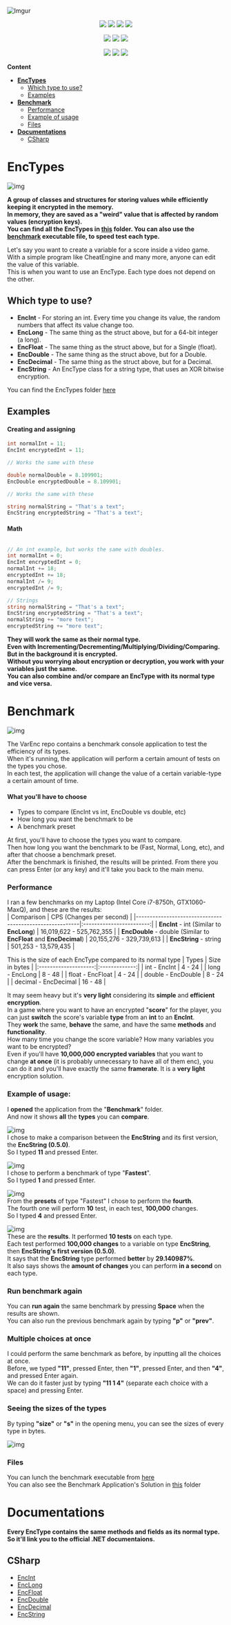 ![Imgur](https://i.imgur.com/jnXHECv.png)
<p align="center">
        <img src="https://img.shields.io/codefactor/grade/github/JosepeDev/VarEnc/main">
        <img src="https://img.shields.io/github/languages/code-size/JosepeDev/VarEnc">
        <img src="https://img.shields.io/github/license/JosepeDev/VarEnc">
        <img src="https://img.shields.io/github/v/release/JosepeDev/VarEnc">
</p>
<p align="center">
        <img src="https://img.shields.io/github/search/JosepeDev/VarEnc/main">
        <img src="https://img.shields.io/github/languages/code-size/JosepeDev/VarEnc">
        <img src="https://img.shields.io/github/downloads/JosepeDev/VarEnc/total">
</p>
<p align="center">
        <img src="https://img.shields.io/github/followers/JosepeDev?style=social">
        <img src="https://img.shields.io/github/watchers/JosepeDev/VarEnc?style=social">
        <img src="https://img.shields.io/github/stars/JosepeDev/VarEnc?style=social">
</p>


**Content**
- [**EncTypes**](#enctypes)
  - [Which type to use?](#which-type-to-use)
  - [Examples](#examples)
- [**Benchmark**](#benchmark)
  - [Performance](#performance)
  - [Example of usage](#example-of-usage)
  - [Files](#files)
- [**Documentations**](#documentations)
  - [CSharp](#csharp)

# EncTypes
![img](https://i.imgur.com/F2fxgOn.png)

**A group of classes and structures for storing values while efficiently keeping it encrypted in the memory.**  
**In memory, they are saved as a "weird" value that is affected by random values (encryption keys).**  
**You can find all the EncTypes in [this](https://github.com/JosepeDev/Variable-Encryption/tree/main/EncTypes) folder. You can also use the** 
**[benchmark](https://github.com/JosepeDev/Variable-Encryption/wiki/VarEnc's-Benchmark) executable file, to speed test each type.**  

Let's say you want to create a variable for a score inside a video game.  
With a simple program like CheatEngine and many more, anyone can edit the value of this variable.  
This is when you want to use an EncType. Each type does not depend on the other.  

## Which type to use?

- **EncInt** - For storing an int. Every time you change its value, the random numbers that affect its value change too.
- **EncLong** - The same thing as the struct above, but for a 64-bit integer (a long).
- **EncFloat** - The same thing as the struct above, but for a Single (float).
- **EncDouble** - The same thing as the struct above, but for a Double.
- **EncDecimal** - The same thing as the struct above, but for a Decimal.
- **EncString** - An EncType class for a string type, that uses an XOR bitwise encryption.

You can find the EncTypes folder [here](https://github.com/JosepeDev/Variable-Encryption/tree/main/EncTypes)

## Examples

#### Creating and assigning

```csharp
int normalInt = 11;
EncInt encryptedInt = 11;

// Works the same with these

double normalDouble = 8.109901;
EncDouble encryptedDouble = 8.109901;

// Works the same with these

string normalString = "That's a text";
EncString encryptedString = "That's a text";
```

#### Math

```csharp

// An int example, but works the same with doubles.
int normalInt = 0;
EncInt encryptedInt = 0;
normalInt += 18;
encryptedInt += 18; 
normalInt /= 9;
encryptedInt /= 9; 

// Strings
string normalString = "That's a text";
EncString encryptedString = "That's a text";
normalString += "more text";
encryptedString += "more text";

```

**They will work the same as their normal type.**  
**Even with Incrementing/Decrementing/Multiplying/Dividing/Comparing.**  
**But in the background it is encrypted.**  
**Without you worrying about encryption or decryption, you work with your variables just the same.**  
**You can also combine and/or compare an EncType with its normal type and vice versa.**  

# Benchmark
![img](https://i.imgur.com/C8YKbnd.png)

The VarEnc repo contains a benchmark console application to test the efficiency of its types.  
When it's running, the application will perform a certain amount of tests on the types you chose.  
In each test, the application will change the value of a certain variable-type a certain amount of time.  

#### What you'll have to choose
* Types to compare (EncInt vs int, EncDouble vs double, etc)
* How long you want the benchmark to be
* A benchmark preset

At first, you'll have to choose the types you want to compare.  
Then how long you want the benchmark to be (Fast, Normal, Long, etc), and after that choose a benchmark preset.  
After the benchmark is finished, the results will be printed. From there you can press Enter (or any key) and it'll take you back to the main menu.  

### Performance

I ran a few benchmarks on my Laptop (Intel Core i7-8750h, GTX1060-MaxQ), and these are the results:  
| Comparison                                              | CPS (Changes per second) |
|---------------------------------------------------------|:------------------------:|
| **EncInt** - int (Similar to **EncLong**)                       |     16,019,622 - 525,762,355     |
| **EncDouble** - double (Similar to **EncFloat** and **EncDecimal**) |     20,155,276 - 329,739,613     |
| **EncString** - string                                      |       501,253 - 13,579,435       |  

This is the size of each EncType compared to its normal type
|         Types        | Size in bytes |
|:--------------------:|:-------------:|
|     int - EncInt     |     4 - 24    |
|    long - EncLong    |     8 - 48    |
|   float - EncFloat   |     4 - 24    |
|  double - EncDouble  |     8 - 24    |
| decimal - EncDecimal |    16 - 48    |

It may seem heavy but it's **very light** considering its **simple** and **efficient encryption**.  
In a game where you want to have an encrypted "**score**" for the player, you can just **switch** the score's variable **type** from an **int** to an **EncInt**.  
They **work** the same, **behave** the same, and have the same **methods** and **functionality**.  
How many time you change the score variable? How many variables you want to be encrypted?  
Even if you'll have **10,000,000 encrypted variables** that you want to change **at once** (it is probably unnecessary to have all of them enc), you can do it and you'll have exactly the same **framerate**. It is a **very light** encryption solution.  

### Example of usage:  
I **opened** the application from the "**Benchmark**" folder.  
And now it shows **all** the **types** you can **compare**.  

![img](https://i.imgur.com/vuzWLeA.jpg)  
I chose to make a comparison between the **EncString** and its first version, the **EncString (0.5.0)**.  
So I typed **11** and pressed Enter.  

![img](https://i.imgur.com/4lOG5MR.jpg)  
I chose to perform a benchmark of type "**Fastest**".  
So I typed **1** and pressed Enter.   

![img](https://i.imgur.com/OffKwtz.jpg)  
From the **presets** of type "Fastest" I chose to perform the **fourth**.  
The fourth one will perform **10** test, in each test, **100,000** changes.  
So I typed **4** and pressed Enter.  

![img](https://i.imgur.com/8mjwNFG.jpg)  
These are the **results**. It performed **10 tests** on each type.  
Each test performed **100,000 changes** to a variable on type **EncString**, then **EncString's first version (0.5.0)**.  
It says that the **EncString** type performed **better** by **29.140987%**.  
It also says shows the **amount of changes** you can perform **in a second** on each type.  

### Run benchmark again
You can **run again** the same benchmark by pressing **Space** when the results are shown.  
You can also run the previous benchmark again by typing **"p"** or **"prev"**.  

### Multiple choices at once
I could perform the same benchmark as before, by inputting all the choices at once.  
Before, we typed **"11"**, pressed Enter, then **"1"**, pressed Enter, and then **"4"**, and pressed Enter again.  
We can do it faster just by typing **"11 1 4"** (separate each choice with a space) and pressing Enter.  

### Seeing the sizes of the types
By typing **"size"** or **"s"** in the opening menu, you can see the sizes of every type in bytes.  

![img](https://i.imgur.com/qHPx9CA.jpg)


### Files
You can lunch the benchmark executable from [here](https://github.com/JosepeDev/Variable-Encryption/tree/main/Benchmark)  
You can also see the Benchmark Application's Solution in [this](https://github.com/JosepeDev/VarEnc/tree/main/Benchmark/Solution%20(Not%20very%20organized)) folder  

# Documentations
**Every EncType contains the same methods and fields as its normal type.**  
**So it'll link you to the official .NET documentaions.**
## CSharp
- [EncInt](https://docs.microsoft.com/en-us/dotnet/api/system.int32?view=net-5.0)
- [EncLong](https://docs.microsoft.com/en-us/dotnet/api/system.int64?view=net-5.0)
- [EncFloat](https://docs.microsoft.com/en-us/dotnet/api/system.single?view=net-5.0)
- [EncDouble](https://docs.microsoft.com/en-us/dotnet/api/system.double?view=net-5.0)
- [EncDecimal](https://docs.microsoft.com/en-us/dotnet/api/system.decimal?view=net-5.0)
- [EncString](https://docs.microsoft.com/en-us/dotnet/api/system.string?view=net-5.0)
